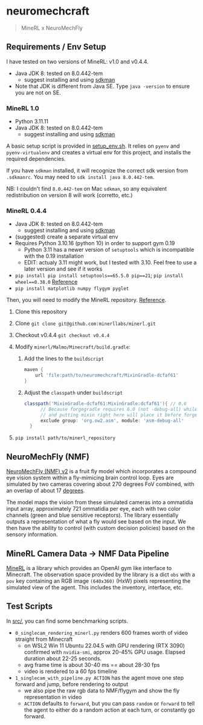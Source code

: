 # neuromechcraft

> MineRL x NeuroMechFly

## Requirements / Env Setup

I have tested on two versions of MineRL: v1.0 and v0.4.4.

- Java JDK 8: tested on 8.0.442-tem
  - suggest installing and using [sdkman](https://sdkman.io/install/)
- Note that JDK is different from Java SE. Type `java -version` to ensure you are not on SE.

### MineRL 1.0

- Python 3.11.11
- Java JDK 8: tested on 8.0.442-tem
  - suggest installing and using [sdkman](https://sdkman.io/install/)

A basic setup script is provided in [setup_env.sh](setup_env.sh). It relies on `pyenv` and `pyenv-virtualenv` and creates a virtual env for this project, and installs the required dependencies.

If you have `sdkman` installed, it will recognize the correct sdk version from `.sdkmanrc`. You may need to `sdk install java 8.0.442-tem`.

NB: I couldn't find `8.0.442-tem` on Mac `sdkman`, so any equivalent redistribution on version 8 will work (corretto, etc.)

### MineRL 0.4.4

- Java JDK 8: tested on 8.0.442-tem
  - suggest installing and using [sdkman](https://sdkman.io/install/)
- (suggested) create a separate virtual env
- Requires Python 3.10.16 (python 10) in order to support gym 0.19
  - Python 3.11 has a newer version of `setuptools` which is incompatible with the 0.19 installation
  - EDIT: actualy 3.11 might work, but I tested with 3.10. Feel free to use a later version and see if it works
- `pip install pip install setuptools==65.5.0 pip==21`; `pip install wheel==0.38.0` [Reference](https://stackoverflow.com/a/77205046)
- `pip install matplotlib numpy flygym pyglet`

Then, you will need to modify the MineRL repository. [Reference](https://github.com/minerllabs/minerl/issues/744).

1. Clone this repository
2. Clone `git clone git@github.com:minerllabs/minerl.git`
3. Checkout v0.4.4 `git checkout v0.4.4`
4. Modify `minerl/Malmo/Minecraft/build.gradle`:
   1. Add the lines to the `buildscript`

      ```gradle
      maven {
          url 'file:path/to/neuromechcraft/MixinGradle-dcfaf61'
      }
      ```

   2. Adjust the `classpath` under `buildscript`

      ```gradle
      classpath('MixinGradle-dcfaf61:MixinGradle:dcfaf61'){ // 0.6
            // Because forgegradle requires 6.0 (not -debug-all) while mixingradle depends on 5.0
            // and putting mixin right here will place it before forge in the class loader
            exclude group: 'org.ow2.asm', module: 'asm-debug-all'
        }
      ```

5. `pip install path/to/minerl_repository`

## NeuroMechFly (NMF)

[NeuroMechFly (NMF) v2](https://neuromechfly.org/) is a fruit fly model which incorporates a compound eye vision system within a fly-mimicing brain control loop. Eyes are simulated by two cameras covering about 270 degrees FoV combined, with an overlap of about 17 [degrees](https://neuromechfly.org/tutorials/vision_basics.html#retina-simulation).

The model maps the vision from these simulated cameras into a ommatidia input array, approximately 721 ommatidia per eye, each with two color channels (green and blue sensitive receptors). The library essentially outputs a representation of what a fly would see based on the input. We then have the ability to control (with custom decision policies) based on the sensory information.

## MineRL Camera Data -> NMF Data Pipeline

[MineRL](https://github.com/minerllabs/minerl) is a library which provides an OpenAI gym like interface to Minecraft. The observation space provided by the library is a dict `obs` with a `pov` key containing an RGB image `(640x360)` (HxW) pixels representing the simulated view of the agent. This includes the inventory, interface, etc.

## Test Scripts

In [src/](src/), you can find some benchmarking scripts.

- `0_singlecam_rendering_minerl.py` renders 600 frames worth of video straight from Minecraft
  - on WSL2 Win 11 Ubuntu 22.04.5 with GPU rendering (RTX 3090) confirmed with `nvidia-smi`, approx 20-45% GPU usage. Elapsed duration about 22-25 seconds.
  - avg frame time is about 30-40 ms == about 28-30 fps
  - video is rendered to a 60 fps timeline
- `1_singlecam_with_pipeline.py ACTION` has the agent move one step forward and jump, before rendering to output
  - we also pipe the raw rgb data to NMF/flygym and show the fly representation in video
  - `ACTION` defaults to `forward`, but you can pass `random` or `forward` to tell the agent to either do a random action at each turn, or constantly go forward.
